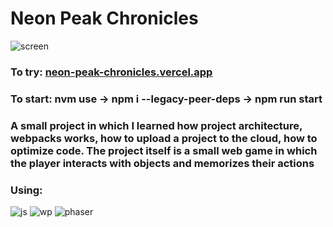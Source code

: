 # Neon Peak Chronicles
![screen](https://github.com/demurre/NeonPeakChronicles/assets/117121382/16380252-cd8f-4fae-8d0b-5af80cc4b164)
### To try: [neon-peak-chronicles.vercel.app](https://neon-peak-chronicles.vercel.app/)
### To start: nvm use -> npm i --legacy-peer-deps -> npm run start
### A small project in which I learned how project architecture, webpacks works, how to upload a project to the cloud, how to optimize code. The project itself is a small web game in which the player interacts with objects and memorizes their actions
### Using: 
![js](https://img.shields.io/badge/JavaScript-F7DF1E.svg?style=for-the-badge&logo=JavaScript&logoColor=black)
![wp](https://img.shields.io/badge/Webpack-8DD6F9.svg?style=for-the-badge&logo=Webpack&logoColor=black)
![phaser](https://img.shields.io/badge/phaser-3776AB.svg?style=for-the-badge&logo=phaser&logoColor=black)
